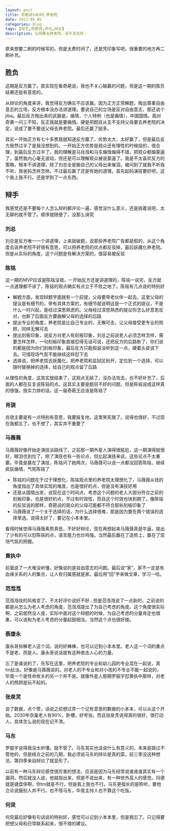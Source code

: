 ```yaml
---
layout: post
title: 奇葩说S4E09,养老院
date: 2017-05-05
categories: blog
tags: [综艺,奇葩说,评论,辩论]
description: 父母要去养老院，该不该支持
---
```


原来想要二刷的时候写的，但是太费时间了，还是凭印象写吧，很重要的地方再二刷补充。

## 胜负
这期是反方赢了。其实现在看奇葩说，我也不关心输赢的问题，但是这一期的胜负结果还挺有意思的。

从辩论的角度来讲，我觉得反方确实不应该赢。因为正方正常解题，掏出尊重自由意志的立场，反方根本没办法讲道理。要说自己的立场是反对自由意志，那还说个jiba。最后反方掏出来的武器是，煽情，个人特例（也是煽情），中国国情。面对奇袭一问三不知，反正我就是要煽情。硬是把题目从支不支持父母要去养老院的决定，说成了要不要送父母去养老院。最后还赢了挺多。

其实一开始正方有七十多票我就知道反方赢了，优势太大，太好赢了，但是最后反方居然过半了是我没想到的。一开始正方优势是观众还有理性的时候投的，很合理，到最后反方过半了，我的理解是马肖湉和马东煽情煽得不错，把观众都煽蒙逼了，虽然我内心毫无波动，但还是可以理解观众被说蒙逼了。我是不太喜欢反方的策略，根本不讲道理，除了刘总全是搬自己的父母出来催泪，被问到了就我不听我不听，我爸妈怎样怎样。不过最后赢了还是有她的道理，首先起码演技要好吧，这个我上我不行。还是学到了一点东西。

## 辩手
我感觉还是不要每个人怎么辩的都评论一遍，感觉没什么意义，还是挑着说吧，太无聊的就不管了。顺序就随便了，没那么讲究

### 刘总
刘总是反方唯一一个讲道理，上来就破题，说那些养老院广告都是假的，从这个角度去说养老院不好很有意思，可以把养老院的优点都反驳掉，最后妖魔化养老院。但是从实际的角度，这个问题是有解决方案的，很容易被反驳

### 陈铭
这一期的MVP应该是陈铭没错，一开始反方还是讲道理的，陈铭一说完，反方就一点道理都不讲了，陈铭的观点确实有点立于不败之地了。陈铭有几点说的特别好

* 解题方面，发现辩题字面就有一个前提，父母要带老伙伴一起去。这里父母的提议是有细节的，带有具体方案的，有细节就说明这是一个正式的提议，不是什么一时兴起，是经过深思熟虑的。父母经过深思熟虑的提议你怎么好意思反对，也断了后面反方要曲解父母的选择的后路
* 提出专业的角度，养老院是比自己专业的，无懈可击，让父母接受更专业的照顾，同样无懈可击
* 提出刻板印象，说反方对老人有刻板印象，刘总之前说老人必须怎样怎样，需要怎样怎样，一句刻板印象直接怼得无话可说，还把反方的后路断了，你们说的都是因为你们刻板印象，最后反方只能假装没听到这一点，硬着头皮说下去。可惜现场气氛不能继续这样怼下去
* 选择说，把养老院去妖魔化，把养老院和监狱区别开，定位到一个选择，可以随时替换掉的选择，给自己的观点留了后路

从理性的角度，这其实就结束了，这观点无敌了，没办法攻击，也不好补充了，后面的人都在反复说陈铭的点。这其实主要是题目不好的问题，但是陈铭说成这样真的很强，按实力排的话，这一届奇葩王应该是陈铭了

### 肖骁
肖骁主要是有一点特别有意思，我要报复他，这里笑死我了。说得也很好，不过现在我都忘了，也不想了，其实并不重要了

### 马薇薇
马薇薇好像开始走演技派路线了，之前那一期外星人演得很尴尬，这一期演得就很好，眼泪也到位了。除了演技也有一些论点，但比起演技来说，这些论点不太重要。毕竟是赢在了演技，陈铭问了她两次，马薇薇可以说一点都没回答陈铭，继续疯狂煽情，气死陈铭了

* 陈铭的问题在于过于理想化，陈铭观点里的养老院太理想化了，马薇薇从钱的角度指出了具体实现的难度，也是很好的点，但是没有演技好用
* 还是从国情出发，说现在这个时间点，考虑这个问题的老人大部分符合之前的刻板印象，也是很好的点，不过有时效性，而且这个时效也快到期了。像陈铭的反驳说的那样，奇葩说的观众的父母可能都不符合那些刻板印象了
* 马薇薇说了一个关于选择的话，为什么选择很难，那是因为要在两个错误的选择里选。说得太好了，要记在小本本里。

看得时候觉得马薇薇素质真低，不好好辩论，现在再想起来马薇薇真是牛逼，提出了少有的可以怼陈铭的点，语言能力也炒鸡强。当然最后赢在了造势上，赢在了现场气氛的把握。

### 黄执中
前面说了一大堆没听懂，好像说的是自由意志的问题。最后说“家”，家不一定是有血缘关系的人的集合，让人有归属感就是家。最后用“回”字来做文章，学习一哈。

### 范湉湉
范湉湉妆的风格变了，不太好评价说好不好...但是范湉湉说了一点新的，之前说的都是从怎么为老人考虑的角度，范湉湉提出了为自己考虑的角度。这个角度很实际啊，之前居然没人提，实际中面对这个辩题的时候，为自己考虑的分量肯定也很重，可以说和为老人考虑的分量起鼓相当。当然这个点也很好接。

### 蔡康永
康永哥拆解老人这个词，说的好棒棒，也可以记到小本本里。老人这一个词的重点不是老，而是人。康永哥说话就有这种直击人心的力量。

忘了是谁说的了，先写在这里，把养老院的专业和幼儿园的专业混在一起说，真tm扯淡。好像是马薇薇说的。对老人的不专业和对小孩的不专业不能一起说的，毕竟一个是性命攸关的另一个并不是。就像外星人那期罗振宇怼黄执中那样，对老人的照顾是玩不起的。

### 张泉灵
说了数据，点个赞，话说之前想过弄一个记有意思的数据的小本本，可以从这个开始。2030年空巢老人有90%，卧槽，好夸张。而且张泉灵说得真的很好，很打动人，具体怎么说的现在记不清。

### 马东
罗振宇说得我没太听懂，就不管了。马东其实也没说什么有意义的，本来是跳过不管他的，但是结合之前的几期，我必须说马东的辩论是真的菜，前三季没这种想法，第四季亲自辩论了就显形了。

以前有一种马东辩论感觉很厉害的想法，应该是因为马东经常说谁谁谁其实有一个漏洞，然后就没人说，他就指出来，但是不说出来，有一种世外高人的感觉。玛德就是键盘侠啊，你tm就是不行，但是我上我也不行。马东更擅长的是聆听，要他立论说服别人并不行。也不怪马东，毕竟主持人也不靠这个吃饭。

### 何炅
何炅最后好像有句话说的特别好，感觉可以记到小本本里，但是我忘了。只记得要把想父母和日常联系起来，很不错的建议。
